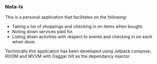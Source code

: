 ### Nota-ls
This is a personal application that facilitates on the following:
* Taking a list of shoppings and checking in on items when bought. 
* Noting down services paid for.
* Listing down activities with respect to events and checking in on each when done.

Technically this application has been developed using Jetpack compose, ROOM and MVVM with Daggar hilt as the dependancy injector.
